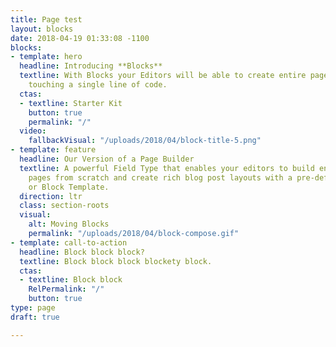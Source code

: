 ```yaml
---
title: Page test
layout: blocks
date: 2018-04-19 01:33:08 -1100
blocks:
- template: hero
  headline: Introducing **Blocks**
  textline: With Blocks your Editors will be able to create entire pages without ever
    touching a single line of code.
  ctas:
  - textline: Starter Kit
    button: true
    permalink: "/"
  video:
    fallbackVisual: "/uploads/2018/04/block-title-5.png"
- template: feature
  headline: Our Version of a Page Builder
  textline: A powerful Field Type that enables your editors to build entire landing
    pages from scratch and create rich blog post layouts with a pre-defined code template
    or Block Template.
  direction: ltr
  class: section-roots
  visual:
    alt: Moving Blocks
    permalink: "/uploads/2018/04/block-compose.gif"
- template: call-to-action
  headline: Block block block?
  textline: Block block block blockety block.
  ctas:
  - textline: Block block
    RelPermalink: "/"
    button: true
type: page
draft: true

---
```

